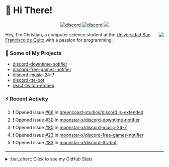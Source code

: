 # :wave: Hi There!

<p align="center">
  <a href="https://discord.gg/mhj3Zsv">
    <img alt="discord" src="https://img.shields.io/discord/730998659008823296.svg?label=&logo=discord&logoColor=ffffff&color=7389D8&labelColor=6A7EC2"/>
  </a>
  <a href="https://twitter.com/moonstar_x99">
    <img alt="discord" src="https://img.shields.io/twitter/follow/moonstar_x99?label=Follow%20Me%21&style=social"/>
  </a>
  <a href="https://badges.pufler.dev">
    <img src="https://badges.pufler.dev/visits/moonstar-x/moonstar-x?style=flat&logo=github">
  </a>
</p>

<img align="right" src="https://media.tenor.com/images/cb8fb20986aac7eef75c8ce6bc3997c0/tenor.gif" />

Hey, I'm Christian, a computer science student at the [Universidad San Francisco de Quito](http://www.usfq.edu.ec/Paginas/Inicio.aspx) with a passion for programming.

### :rocket: Some of My Projects

* [discord-downtime-notifier](https://github.com/moonstar-x/discord-downtime-notifier)
* [discord-free-games-notifier](https://github.com/moonstar-x/discord-free-games-notifier)
* [discord-music-24-7](https://github.com/moonstar-x/discord-music-24-7)
* [discord-tts-bot](https://github.com/moonstar-x/discord-tts-bot)
* [react-twitch-embed](https://github.com/moonstar-x/react-twitch-embed)

### :zap: Recent Activity

<!--START_SECTION:activity-->
1. ❗️ Opened issue [#66](https://github.com/greencoast-studios/discord.js-extended/issues/66) in [greencoast-studios/discord.js-extended](https://github.com/greencoast-studios/discord.js-extended)
2. ❗️ Opened issue [#30](https://github.com/moonstar-x/discord-downtime-notifier/issues/30) in [moonstar-x/discord-downtime-notifier](https://github.com/moonstar-x/discord-downtime-notifier)
3. ❗️ Opened issue [#80](https://github.com/moonstar-x/discord-music-24-7/issues/80) in [moonstar-x/discord-music-24-7](https://github.com/moonstar-x/discord-music-24-7)
4. ❗️ Opened issue [#23](https://github.com/moonstar-x/discord-free-games-notifier/issues/23) in [moonstar-x/discord-free-games-notifier](https://github.com/moonstar-x/discord-free-games-notifier)
5. ❗️ Opened issue [#83](https://github.com/moonstar-x/discord-tts-bot/issues/83) in [moonstar-x/discord-tts-bot](https://github.com/moonstar-x/discord-tts-bot)
<!--END_SECTION:activity-->

---

<details>
  <summary>
    :bar_chart: Click to see my GitHub Stats
  </summary>
  <p align="center">
    <br>
    <img alt="GitHub Stats" src="https://github-readme-stats.vercel.app/api?username=moonstar-x&count_private=true&show_icons=true&theme=dracula" />
    <br>
    <img alt="GitHub Top Languages" src="https://github-readme-stats.vercel.app/api/top-langs/?username=moonstar-x&layout=compact&theme=dracula" />
  </p>
</details>
